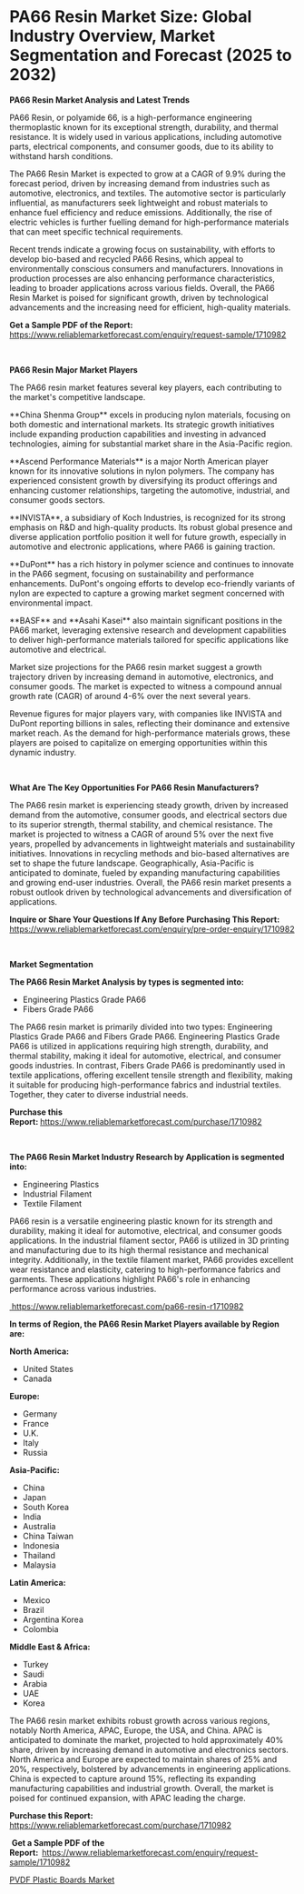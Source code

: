 <p><h1>PA66 Resin Market Size: Global Industry Overview, Market Segmentation and Forecast (2025 to 2032)</h1></p><p><strong>PA66 Resin Market Analysis and Latest Trends</strong></p>
<p><p>PA66 Resin, or polyamide 66, is a high-performance engineering thermoplastic known for its exceptional strength, durability, and thermal resistance. It is widely used in various applications, including automotive parts, electrical components, and consumer goods, due to its ability to withstand harsh conditions.</p><p>The PA66 Resin Market is expected to grow at a CAGR of 9.9% during the forecast period, driven by increasing demand from industries such as automotive, electronics, and textiles. The automotive sector is particularly influential, as manufacturers seek lightweight and robust materials to enhance fuel efficiency and reduce emissions. Additionally, the rise of electric vehicles is further fuelling demand for high-performance materials that can meet specific technical requirements.</p><p>Recent trends indicate a growing focus on sustainability, with efforts to develop bio-based and recycled PA66 Resins, which appeal to environmentally conscious consumers and manufacturers. Innovations in production processes are also enhancing performance characteristics, leading to broader applications across various fields. Overall, the PA66 Resin Market is poised for significant growth, driven by technological advancements and the increasing need for efficient, high-quality materials.</p></p>
<p><strong>Get a Sample PDF of the Report:&nbsp;</strong> <a href="https://www.reliablemarketforecast.com/enquiry/request-sample/1710982?utm_campaign=1167&utm_medium=2&utm_source=Github&utm_content=ia&utm_term=10012025&utm_id=pa66-resin">https://www.reliablemarketforecast.com/enquiry/request-sample/1710982</a></p>
<p>&nbsp;</p>
<p><strong>PA66 Resin Major Market Players</strong></p>
<p><p>The PA66 resin market features several key players, each contributing to the market's competitive landscape. </p><p>**China Shenma Group** excels in producing nylon materials, focusing on both domestic and international markets. Its strategic growth initiatives include expanding production capabilities and investing in advanced technologies, aiming for substantial market share in the Asia-Pacific region.</p><p>**Ascend Performance Materials** is a major North American player known for its innovative solutions in nylon polymers. The company has experienced consistent growth by diversifying its product offerings and enhancing customer relationships, targeting the automotive, industrial, and consumer goods sectors.</p><p>**INVISTA**, a subsidiary of Koch Industries, is recognized for its strong emphasis on R&D and high-quality products. Its robust global presence and diverse application portfolio position it well for future growth, especially in automotive and electronic applications, where PA66 is gaining traction.</p><p>**DuPont** has a rich history in polymer science and continues to innovate in the PA66 segment, focusing on sustainability and performance enhancements. DuPont's ongoing efforts to develop eco-friendly variants of nylon are expected to capture a growing market segment concerned with environmental impact.</p><p>**BASF** and **Asahi Kasei** also maintain significant positions in the PA66 market, leveraging extensive research and development capabilities to deliver high-performance materials tailored for specific applications like automotive and electrical.</p><p>Market size projections for the PA66 resin market suggest a growth trajectory driven by increasing demand in automotive, electronics, and consumer goods. The market is expected to witness a compound annual growth rate (CAGR) of around 4-6% over the next several years.</p><p>Revenue figures for major players vary, with companies like INVISTA and DuPont reporting billions in sales, reflecting their dominance and extensive market reach. As the demand for high-performance materials grows, these players are poised to capitalize on emerging opportunities within this dynamic industry.</p></p>
<p>&nbsp;</p>
<p><strong>What Are The Key Opportunities For PA66 Resin Manufacturers?</strong></p>
<p><p>The PA66 resin market is experiencing steady growth, driven by increased demand from the automotive, consumer goods, and electrical sectors due to its superior strength, thermal stability, and chemical resistance. The market is projected to witness a CAGR of around 5% over the next five years, propelled by advancements in lightweight materials and sustainability initiatives. Innovations in recycling methods and bio-based alternatives are set to shape the future landscape. Geographically, Asia-Pacific is anticipated to dominate, fueled by expanding manufacturing capabilities and growing end-user industries. Overall, the PA66 resin market presents a robust outlook driven by technological advancements and diversification of applications.</p></p>
<p><strong>Inquire or Share Your Questions If Any Before Purchasing This Report:</strong> <a href="https://www.reliablemarketforecast.com/enquiry/pre-order-enquiry/1710982?utm_campaign=1167&utm_medium=2&utm_source=Github&utm_content=ia&utm_term=10012025&utm_id=pa66-resin">https://www.reliablemarketforecast.com/enquiry/pre-order-enquiry/1710982</a></p>
<p>&nbsp;</p>
<p><strong>Market Segmentation</strong></p>
<p><strong>The PA66 Resin Market Analysis by types is segmented into:</strong></p>
<p><ul><li>Engineering Plastics Grade PA66</li><li>Fibers Grade PA66</li></ul></p>
<p><p>The PA66 resin market is primarily divided into two types: Engineering Plastics Grade PA66 and Fibers Grade PA66. Engineering Plastics Grade PA66 is utilized in applications requiring high strength, durability, and thermal stability, making it ideal for automotive, electrical, and consumer goods industries. In contrast, Fibers Grade PA66 is predominantly used in textile applications, offering excellent tensile strength and flexibility, making it suitable for producing high-performance fabrics and industrial textiles. Together, they cater to diverse industrial needs.</p></p>
<p><strong>Purchase this Report:&nbsp;</strong><a href="https://www.reliablemarketforecast.com/purchase/1710982?utm_campaign=1167&utm_medium=2&utm_source=Github&utm_content=ia&utm_term=10012025&utm_id=pa66-resin">https://www.reliablemarketforecast.com/purchase/1710982</a></p>
<p>&nbsp;</p>
<p><strong>The PA66 Resin Market Industry Research by Application is segmented into:</strong></p>
<p><ul><li>Engineering Plastics</li><li>Industrial Filament</li><li>Textile Filament</li></ul></p>
<p><p>PA66 resin is a versatile engineering plastic known for its strength and durability, making it ideal for automotive, electrical, and consumer goods applications. In the industrial filament sector, PA66 is utilized in 3D printing and manufacturing due to its high thermal resistance and mechanical integrity. Additionally, in the textile filament market, PA66 provides excellent wear resistance and elasticity, catering to high-performance fabrics and garments. These applications highlight PA66's role in enhancing performance across various industries.</p></p>
<p><a href="https://www.reliablemarketforecast.com/pa66-resin-r1710982?utm_campaign=1167&utm_medium=2&utm_source=Github&utm_content=ia&utm_term=10012025&utm_id=pa66-resin">&nbsp;https://www.reliablemarketforecast.com/pa66-resin-r1710982</a></p>
<p><strong>In terms of Region, the PA66 Resin Market Players available by Region are:</strong></p>
<p>
    <p> <strong> North America: </strong>
        <ul>
            <li>United States</li>
            <li>Canada</li>
        </ul>
        </p> 
    <p> <strong> Europe: </strong>
        <ul>
            <li>Germany</li>
            <li>France</li>
            <li>U.K.</li>
            <li>Italy</li>
            <li>Russia</li>
        </ul>
        </p> 
    <p> <strong> Asia-Pacific: </strong>
        <ul>
            <li>China</li>
            <li>Japan</li>
            <li>South Korea</li>
            <li>India</li>
            <li>Australia</li>
            <li>China Taiwan</li>
            <li>Indonesia</li>
            <li>Thailand</li>
            <li>Malaysia</li>
        </ul>
        </p> 
    <p> <strong> Latin America: </strong>
        <ul>
            <li>Mexico</li>
            <li>Brazil</li>
            <li>Argentina Korea</li>
            <li>Colombia</li>
        </ul>
        </p> 
    <p> <strong> Middle East & Africa: </strong>
        <ul>
            <li>Turkey</li>
            <li>Saudi</li>
            <li>Arabia</li>
            <li>UAE</li>
            <li>Korea</li>
        </ul>
    </p>
    </p>
<p><p>The PA66 resin market exhibits robust growth across various regions, notably North America, APAC, Europe, the USA, and China. APAC is anticipated to dominate the market, projected to hold approximately 40% share, driven by increasing demand in automotive and electronics sectors. North America and Europe are expected to maintain shares of 25% and 20%, respectively, bolstered by advancements in engineering applications. China is expected to capture around 15%, reflecting its expanding manufacturing capabilities and industrial growth. Overall, the market is poised for continued expansion, with APAC leading the charge.</p></p>
<p><strong>Purchase this Report: </strong><a href="https://www.reliablemarketforecast.com/purchase/1710982?utm_campaign=1167&utm_medium=2&utm_source=Github&utm_content=ia&utm_term=10012025&utm_id=pa66-resin">https://www.reliablemarketforecast.com/purchase/1710982</a></p>
<p>&nbsp;<strong>Get a Sample PDF of the Report:&nbsp;&nbsp;</strong><a href="https://www.reliablemarketforecast.com/enquiry/request-sample/1710982?utm_campaign=1167&utm_medium=2&utm_source=Github&utm_content=ia&utm_term=10012025&utm_id=pa66-resin">https://www.reliablemarketforecast.com/enquiry/request-sample/1710982</a></p>
<p><strong></strong></p>
<p><p><a href="https://github.com/mabutironaldo/Market-Research-Report-List-6/blob/main/pvdf-plastic-boards-market.md?utm_campaign=1167&utm_medium=2&utm_source=Github&utm_content=ia&utm_term=10012025&utm_id=pa66-resin">PVDF Plastic Boards Market</a></p></p>